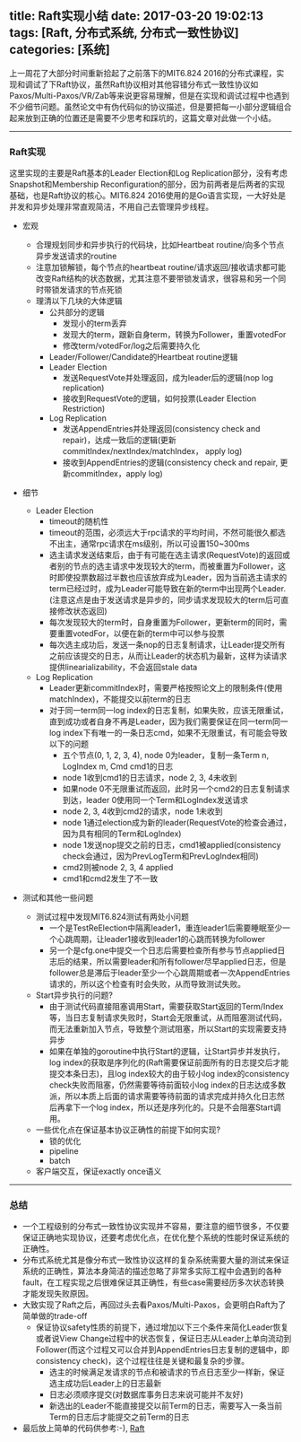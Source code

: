 title: Raft实现小结
date: 2017-03-20 19:02:13
tags: [Raft, 分布式系统, 分布式一致性协议]
categories: [系统]
---


上一周花了大部分时间重新拾起了之前落下的MIT6.824 2016的分布式课程，实现和调试了下Raft协议，虽然Raft协议相对其他容错分布式一致性协议如Paxos/Multi-Paxos/VR/Zab等来说更容易理解，但是在实现和调试过程中也遇到不少细节问题。虽然论文中有伪代码似的协议描述，但是要把每一小部分逻辑组合起来放到正确的位置还是需要不少思考和踩坑的，这篇文章对此做一个小结。


----


### Raft实现
这里实现的主要是Raft基本的Leader Election和Log Replication部分，没有考虑Snapshot和Membership Reconfiguration的部分，因为前两者是后两者的实现基础，也是Raft协议的核心。MIT6.824 2016使用的是Go语言实现，一大好处是并发和异步处理非常直观简洁，不用自己去管理异步线程。

+ 宏观
    + 合理规划同步和异步执行的代码块，比如Heartbeat routine/向多个节点异步发送请求的routine
    + 注意加锁解锁，每个节点的heartbeat routine/请求返回/接收请求都可能改变Raft结构的状态数据，尤其注意不要带锁发请求，很容易和另一个同时带锁发请求的节点死锁
    + 理清以下几块的大体逻辑
        + 公共部分的逻辑
            + 发现小的term丢弃
            + 发现大的term，跟新自身term，转换为Follower，重置votedFor
            + 修改term/votedFor/log之后需要持久化
        + Leader/Follower/Candidate的Heartbeat routine逻辑
        + Leader Election
            + 发送RequestVote并处理返回，成为leader后的逻辑(nop log replication)
            + 接收到RequestVote的逻辑，如何投票(Leader Election Restriction)
        + Log Replication        
            + 发送AppendEntries并处理返回(consistency check and repair)，达成一致后的逻辑(更新commitIndex/nextIndex/matchIndex， apply log)
            + 接收到AppendEntries的逻辑(consistency check and repair, 更新commitIndex，apply log)

+ 细节
    + Leader Election
        + timeout的随机性
        + timeout的范围，必须远大于rpc请求的平均时间，不然可能很久都选不出主，通常rpc请求在ms级别，所以可设置150~300ms
        + 选主请求发送结束后，由于有可能在选主请求(RequestVote)的返回或者别的节点的选主请求中发现较大的term，而被重置为Follower，这时即使投票数超过半数也应该放弃成为Leader，因为当前选主请求的term已经过时，成为Leader可能导致在新的term中出现两个Leader.(注意这点是由于发送请求是异步的，同步请求发现较大的term后可直接修改状态返回)
        + 每次发现较大的term时，自身重置为Follower，更新term的同时，需要重置votedFor，以便在新的term中可以参与投票
        + 每次选主成功后，发送一条nop的日志复制请求，让Leader提交所有之前应该提交的日志，从而让Leader的状态机为最新，这样为读请求提供linearializability，不会返回stale data
    + Log Replication
        + Leader更新commitIndex时，需要严格按照论文上的限制条件(使用matchIndex)，不能提交以前term的日志
        + 对于同一term同一log index的日志复制，如果失败，应该无限重试，直到成功或者自身不再是Leader，因为我们需要保证在同一term同一log index下有唯一的一条日志cmd，如果不无限重试，有可能会导致以下的问题
            + 五个节点(0, 1, 2, 3, 4), node 0为leader，复制一条Term n, LogIndex m, Cmd cmd1的日志
            + node 1收到cmd1的日志请求，node 2, 3, 4未收到
            + 如果node 0不无限重试而返回，此时另一个cmd2的日志复制请求到达，leader 0使用同一个Term和LogIndex发送请求
            + node 2, 3, 4收到cmd2的请求，node 1未收到
            + node 1通过election成为新的leader(RequestVote的检查会通过，因为具有相同的Term和LogIndex)
            + node 1发送nop提交之前的日志，cmd1被applied(consistency check会通过，因为PrevLogTerm和PrevLogIndex相同)
            + cmd2则被node 2, 3, 4 applied
            + cmd1和cmd2发生了不一致


+ 测试和其他一些问题
    + 测试过程中发现MIT6.824测试有两处小问题
        + 一个是TestReElection中隔离leader1，重连leader1后需要睡眠至少一个心跳周期，让leader1接收到leader1的心跳而转换为follower
        + 另一个是cfg.one中提交一个日志后需要检查所有参与节点applied日志后的结果，所以需要leader和所有follower尽早applied日志，但是follower总是滞后于leader至少一个心跳周期或者一次AppendEntries请求的，所以这个检查有时会失败，从而导致测试失败。
    + Start异步执行的问题?
        + 由于测试代码直接阻塞调用Start，需要获取Start返回的Term/Index等，当日志复制请求失败时，Start会无限重试，从而阻塞测试代码，而无法重新加入节点，导致整个测试阻塞，所以Start的实现需要支持异步
        + 如果在单独的goroutine中执行Start的逻辑，让Start异步并发执行，log index的获取是序列化的(Raft需要保证前面所有的日志提交后才能提交本条日志)，且log index较大的由于较小log index的consistency check失败而阻塞，仍然需要等待前面较小log index的日志达成多数派，所以本质上后面的请求需要等待前面的请求完成并持久化日志然后再拿下一个log index，所以还是序列化的。只是不会阻塞Start调用。
    + 一些优化点在保证基本协议正确性的前提下如何实现?
        + 锁的优化
        + pipeline
        + batch
    + 客户端交互，保证exactly once语义



----


### 总结

+ 一个工程级别的分布式一致性协议实现并不容易，要注意的细节很多，不仅要保证正确地实现协议，还要考虑优化点，在优化整个系统的性能时保证系统的正确性。
+ 分布式系统尤其是像分布式一致性协议这样的复杂系统需要大量的测试来保证系统的正确性，算法本身简洁的描述忽略了非常多实际工程中会遇到的各种fault，在工程实现之后很难保证其正确性，有些case需要经历多次状态转换才能发现失败原因。
+ 大致实现了Raft之后，再回过头去看Paxos/Multi-Paxos，会更明白Raft为了简单做的trade-off
    + 保证协议safety性质的前提下，通过增加以下三个条件来简化Leader恢复或者说View Change过程中的状态恢复，保证日志从Leader上单向流动到Follower(而这个过程又可以合并到AppendEntries日志复制的逻辑中，即consistency check)，这个过程往往是关键和最复杂的步骤。
        + 选主的时候满足发请求的节点和被请求的节点日志至少一样新，保证选主成功后Leader上的日志最新
        + 日志必须顺序提交(对数据库事务日志来说可能并不友好)
        + 新选出的Leader不能直接提交以前Term的日志，需要写入一条当前Term的日志后才能提交之前Term的日志
+ 最后放上简单的代码供参考:-), [Raft](https://github.com/feilengcui008/moocs/blob/master/mit_6.824/2016/src/raft/raft.concurrent.go)
